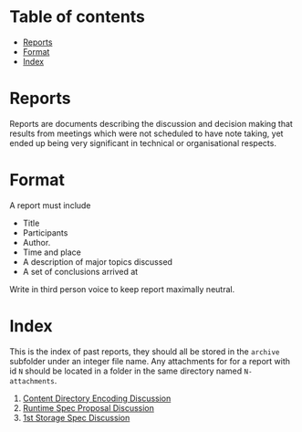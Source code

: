 

# Table of contents

- [Reports](#reports)
- [Format](#format)
- [Index](#index)

# Reports

Reports are documents describing the discussion and decision making that results from meetings which were not scheduled to have note taking, yet ended up being very significant in technical or organisational respects.

# Format

A report must include

- Title
- Participants
- Author.
- Time and place
- A description of major topics discussed
- A set of conclusions arrived at

Write in third person voice to keep report maximally neutral.

# Index

This is the index of past reports, they should all be stored in the `archive` subfolder under an integer file name. Any attachments for for a report with id `N` should be located in a folder in the same directory named `N-attachments`.

1. [Content Directory Encoding Discussion](archive/1.md)
2. [Runtime Spec Proposal Discussion](archive/2.md)
3. [1st Storage Spec Discussion](archive/3.md)
